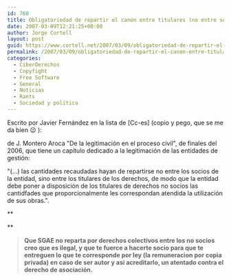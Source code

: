 ```yaml
---
id: 760
title: Obligatoriedad de repartir el canon entre titulares (no entre socios)
date: 2007-03-09T12:21:25+00:00
author: Jorge Cortell
layout: post
guid: https://www.cortell.net/2007/03/09/obligatoriedad-de-repartir-el-canon-entre-titulares-no-entre-socios/
permalink: /2007/03/09/obligatoriedad-de-repartir-el-canon-entre-titulares-no-entre-socios/
categories:
  - CiberDerechos
  - Copyfight
  - Free Software
  - General
  - Noticias
  - Rants
  - Sociedad y polí­tica
---
```

Escrito por Javier Fernández en la lista de \[Cc-es\] (copio y pego, que se me da bien 😉 ):

de J. Montero Aroca "De la legitimación en el proceso civil", de finales del 2006, que tiene un capí­tulo dedicado a la legitimación de las entidades de gestión:

"(...) las cantidades recaudadas hayan de repartirse no entre los socios de la entidad, sino entre los titulares de los derechos, de modo que la entidad debe poner a disposición de los titulares de derechos no socios las cantidfades que proporcionalmente les correspondan atendida la utilización de sus obras.".
  
**
  
** 

> **Que SGAE no reparta por derechos colectivos entre los no socios creo que es ilegal, y que te fuerce a hacerte socio para que te entreguen lo que te corresponde por ley (la remuneracion por copia privada) en caso de ser autor y asi acreditarlo, un atentado contra el derecho de asociación.**